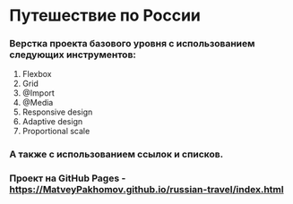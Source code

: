 # Путешествие по России
### Верстка проекта базового уровня с использованием следующих инструментов:
1. Flexbox
2. Grid
3. @Import
4. @Media
5. Responsive design
6. Adaptive design
7. Proportional scale
### А также с использованием ссылок и cписков.

### Проект на GitHub Pages - https://MatveyPakhomov.github.io/russian-travel/index.html
